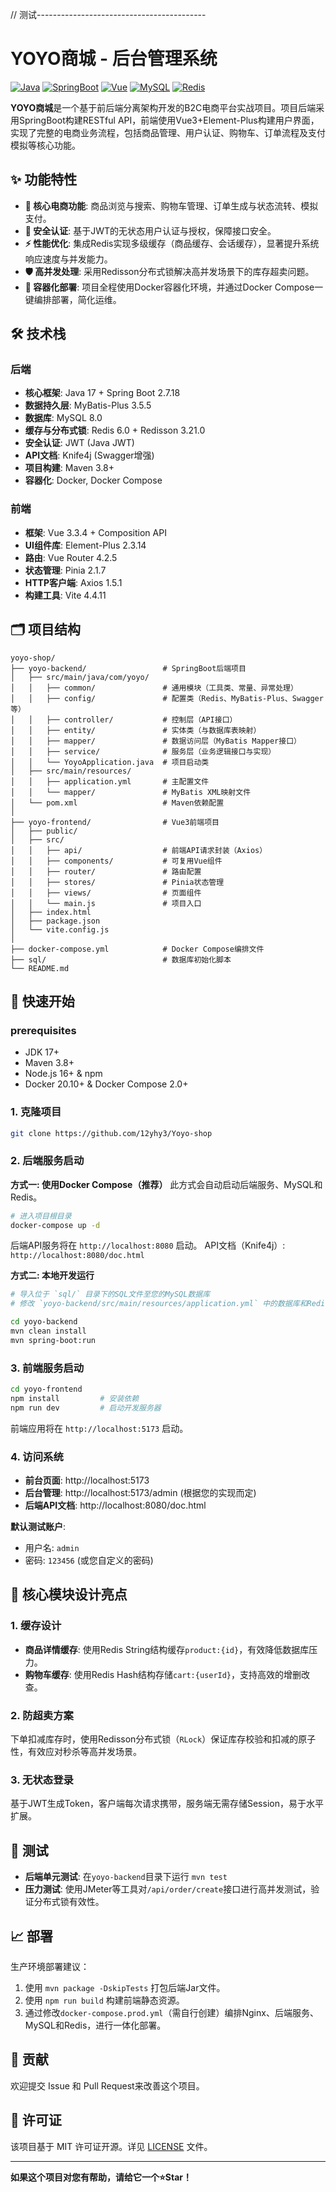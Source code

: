 // 测试------------------------------------------
# YOYO商城 - 后台管理系统

[![Java](https://img.shields.io/badge/Java-17-%23ED8B00?logo=openjdk)](https://www.java.com/)
[![SpringBoot](https://img.shields.io/badge/Spring%20Boot-2.7.18-brightgreen?logo=springboot)](https://spring.io/projects/spring-boot)
[![Vue](https://img.shields.io/badge/Vue-3.3.4-%234FC08D?logo=vue.js)](https://vuejs.org/)
[![MySQL](https://img.shields.io/badge/MySQL-8.0-blue?logo=mysql)](https://www.mysql.com/)
[![Redis](https://img.shields.io/badge/Redis-6.0-%23DC382D?logo=redis)](https://redis.io/)

**YOYO商城**是一个基于前后端分离架构开发的B2C电商平台实战项目。项目后端采用SpringBoot构建RESTful API，前端使用Vue3+Element-Plus构建用户界面，实现了完整的电商业务流程，包括商品管理、用户认证、购物车、订单流程及支付模拟等核心功能。

## ✨ 功能特性

- **🛒 核心电商功能**: 商品浏览与搜索、购物车管理、订单生成与状态流转、模拟支付。
- **🔐 安全认证**: 基于JWT的无状态用户认证与授权，保障接口安全。
- **⚡ 性能优化**: 集成Redis实现多级缓存（商品缓存、会话缓存），显著提升系统响应速度与并发能力。
- **🛡️ 高并发处理**: 采用Redisson分布式锁解决高并发场景下的库存超卖问题。
- **🐳 容器化部署**: 项目全程使用Docker容器化环境，并通过Docker Compose一键编排部署，简化运维。

## 🛠 技术栈

### 后端
- **核心框架**: Java 17 + Spring Boot 2.7.18
- **数据持久层**: MyBatis-Plus 3.5.5
- **数据库**: MySQL 8.0
- **缓存与分布式锁**: Redis 6.0 + Redisson 3.21.0
- **安全认证**: JWT (Java JWT)
- **API文档**: Knife4j (Swagger增强)
- **项目构建**: Maven 3.8+
- **容器化**: Docker, Docker Compose

### 前端
- **框架**: Vue 3.3.4 + Composition API
- **UI组件库**: Element-Plus 2.3.14
- **路由**: Vue Router 4.2.5
- **状态管理**: Pinia 2.1.7
- **HTTP客户端**: Axios 1.5.1
- **构建工具**: Vite 4.4.11

## 🗂 项目结构

```
yoyo-shop/
├── yoyo-backend/                 # SpringBoot后端项目
│   ├── src/main/java/com/yoyo/
│   │   ├── common/               # 通用模块（工具类、常量、异常处理）
│   │   ├── config/               # 配置类（Redis、MyBatis-Plus、Swagger等）
│   │   ├── controller/           # 控制层（API接口）
│   │   ├── entity/               # 实体类（与数据库表映射）
│   │   ├── mapper/               # 数据访问层（MyBatis Mapper接口）
│   │   ├── service/              # 服务层（业务逻辑接口与实现）
│   │   └── YoyoApplication.java  # 项目启动类
│   ├── src/main/resources/
│   │   ├── application.yml       # 主配置文件
│   │   └── mapper/               # MyBatis XML映射文件
│   └── pom.xml                   # Maven依赖配置
│
├── yoyo-frontend/                # Vue3前端项目
│   ├── public/
│   ├── src/
│   │   ├── api/                  # 前端API请求封装（Axios）
│   │   ├── components/           # 可复用Vue组件
│   │   ├── router/               # 路由配置
│   │   ├── stores/               # Pinia状态管理
│   │   ├── views/                # 页面组件
│   │   └── main.js               # 项目入口
│   ├── index.html
│   ├── package.json
│   └── vite.config.js
│
├── docker-compose.yml            # Docker Compose编排文件
├── sql/                          # 数据库初始化脚本
└── README.md
```

## 🚀 快速开始

###  prerequisites

- JDK 17+
- Maven 3.8+
- Node.js 16+ & npm
- Docker 20.10+ & Docker Compose 2.0+

### 1. 克隆项目

```bash
git clone https://github.com/12yhy3/Yoyo-shop
```

### 2. 后端服务启动

**方式一: 使用Docker Compose（推荐）**
此方式会自动启动后端服务、MySQL和Redis。

```bash
# 进入项目根目录
docker-compose up -d
```
后端API服务将在 `http://localhost:8080` 启动。
API文档（Knife4j）: `http://localhost:8080/doc.html`

**方式二: 本地开发运行**
```bash
# 导入位于 `sql/` 目录下的SQL文件至您的MySQL数据库
# 修改 `yoyo-backend/src/main/resources/application.yml` 中的数据库和Redis连接配置

cd yoyo-backend
mvn clean install
mvn spring-boot:run
```

### 3. 前端服务启动

```bash
cd yoyo-frontend
npm install         # 安装依赖
npm run dev         # 启动开发服务器
```
前端应用将在 `http://localhost:5173` 启动。

### 4. 访问系统

- **前台页面**: http://localhost:5173
- **后台管理**: http://localhost:5173/admin (根据您的实现而定)
- **后端API文档**: http://localhost:8080/doc.html

**默认测试账户**:
- 用户名: `admin`
- 密码: `123456` (或您自定义的密码)

## 📝 核心模块设计亮点

### 1. 缓存设计
- **商品详情缓存**: 使用Redis String结构缓存`product:{id}`，有效降低数据库压力。
- **购物车缓存**: 使用Redis Hash结构存储`cart:{userId}`，支持高效的增删改查。

### 2. 防超卖方案
下单扣减库存时，使用Redisson分布式锁（`RLock`）保证库存校验和扣减的原子性，有效应对秒杀等高并发场景。

### 3. 无状态登录
基于JWT生成Token，客户端每次请求携带，服务端无需存储Session，易于水平扩展。

## 🧪 测试

- **后端单元测试**: 在`yoyo-backend`目录下运行 `mvn test`
- **压力测试**: 使用JMeter等工具对`/api/order/create`接口进行高并发测试，验证分布式锁有效性。

## 📈 部署

生产环境部署建议：
1. 使用 `mvn package -DskipTests` 打包后端Jar文件。
2. 使用 `npm run build` 构建前端静态资源。
3. 通过修改`docker-compose.prod.yml`（需自行创建）编排Nginx、后端服务、MySQL和Redis，进行一体化部署。

## 🤝 贡献

欢迎提交 Issue 和 Pull Request来改善这个项目。

## 📄 许可证

该项目基于 MIT 许可证开源。详见 [LICENSE](LICENSE) 文件。

---

**如果这个项目对您有帮助，请给它一个⭐️Star！**

